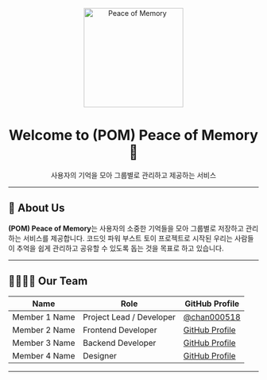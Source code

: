 <!-- Profile Header with Animation -->
<p align="center">
  <img src="https://avatars.githubusercontent.com/u/182490201?s=200&v=4" alt="Peace of Memory" width="200"/>
</p>

<h1 align="center">Welcome to (POM) Peace of Memory 🌟</h1>
<p align="center">
  사용자의 기억을 모아 그룹별로 관리하고 제공하는 서비스
</p>

---

## 👥 About Us

**(POM) Peace of Memory**는 사용자의 소중한 기억들을 모아 그룹별로 저장하고 관리하는 서비스를 제공합니다. 코드잇 파워 부스트 토이 프로젝트로 시작된 우리는 사람들이 추억을 쉽게 관리하고 공유할 수 있도록 돕는 것을 목표로 하고 있습니다.

---

## 👨‍👩‍👧‍👦 Our Team

| Name            | Role                   | GitHub Profile                                  |
|-----------------|------------------------|-------------------------------------------------|
| Member 1 Name   | Project Lead / Developer| [@chan000518](https://github.com/chan000518)    |
| Member 2 Name   | Frontend Developer      | [GitHub Profile](https://github.com/member2)    |
| Member 3 Name   | Backend Developer       | [GitHub Profile](https://github.com/member3)    |
| Member 4 Name   | Designer                | [GitHub Profile](https://github.com/member4)    |

---
